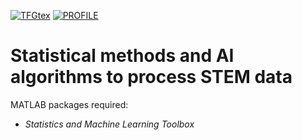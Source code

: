 [![TFGtex](https://img.shields.io/badge/TFG_tex%20-%23323330.svg?&style=for-the-badge&logo=repositório&logoColor=black&color=257d00)](https://github.com/jesusBV20/TFG)
[![PROFILE](https://img.shields.io/badge/profile%20-%23323330.svg?&style=for-the-badge&logo=perfil&logoColor=black&color=00326b)](https://github.com/jesusBV20)

# Statistical methods and AI algorithms to process STEM data 

MATLAB packages required:
- _Statistics and Machine Learning Toolbox_

